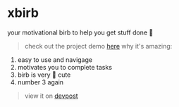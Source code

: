 # xbirb
your motivational birb to help you get stuff done 🐤
> check out the project demo [here](https://ehuang.dev/xbirb/)
why it's amazing:
1. easy to use and navigage
2. motivates you to complete tasks
3. birb is very 💖 cute
4. number 3 again
> view it on [devpost](https://devpost.com/software/xbirb)
